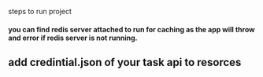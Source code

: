 steps to run project


#### you can find redis server attached to run for caching as the app will throw and error if redis server is not running.
## add credintial.json of your task api to resorces
